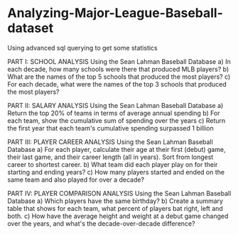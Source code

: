 # Analyzing-Major-League-Baseball-dataset
Using advanced sql querying to get some statistics

PART I: SCHOOL ANALYSIS
Using the Sean Lahman Baseball Database
a) In each decade, how many schools were there that produced MLB players?
b) What are the names of the top 5 schools that produced the most players?
c) For each decade, what were the names of the top 3 schools that produced the most players?



PART II: SALARY ANALYSIS
Using the Sean Lahman Baseball Database
a) Return the top 20% of teams in terms of average annual spending
b) For each team, show the cumulative sum of spending over the years
c) Return the first year that each team's cumulative spending surpassed 1 billion



PART III: PLAYER CAREER ANALYSIS
Using the Sean Lahman Baseball Database
a) For each player, calculate their age at their first (debut) game, their last game, and their career length (all in years). Sort from longest career to shortest career.
b) What team did each player play on for their starting and ending years?
c) How many players started and ended on the same team and also played for over a decade?



PART IV: PLAYER COMPARISON ANALYSIS
Using the Sean Lahman Baseball Database
a) Which players have the same birthday?
b) Create a summary table that shows for each team, what percent of players bat right, left and both.
c) How have the average height and weight at a debut game changed over the years, and what's the decade-over-decade difference?
